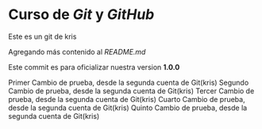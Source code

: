 # Curso de _Git_ y _GitHub_

Este es un git de kris

Agregando más contenido al _README.md_

Este commit es para oficializar nuestra version **1.0.0**

Primer Cambio de prueba, desde la segunda cuenta de Git(kris)
Segundo Cambio de prueba, desde la segunda cuenta de Git(kris)
Tercer Cambio de prueba, desde la segunda cuenta de Git(kris)
Cuarto Cambio de prueba, desde la segunda cuenta de Git(kris)
Quinto Cambio de prueba, desde la segunda cuenta de Git(kris)
